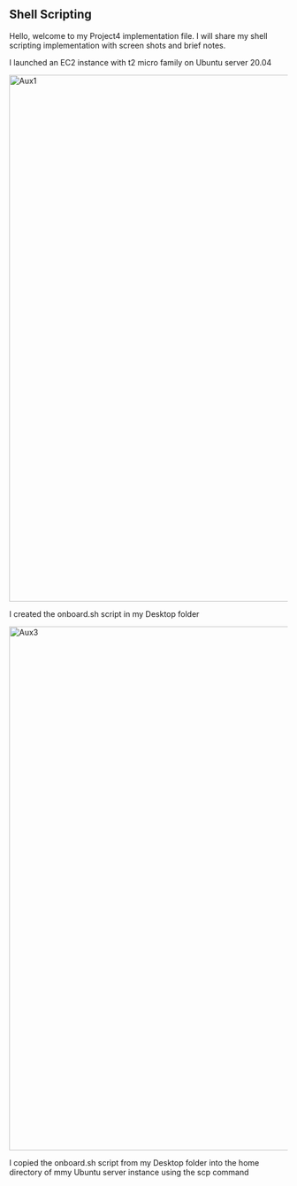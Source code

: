 ## Shell Scripting
Hello, welcome to my Project4 implementation file. I will share my shell scripting implementation with screen shots and brief notes.

I launched an EC2 instance with t2 micro family on Ubuntu server 20.04

<img width="952" alt="Aux1" src="https://user-images.githubusercontent.com/20802925/133850624-33c210a0-d913-46b3-be5f-565ffe120604.PNG">

I created the onboard.sh script in my Desktop folder

<img width="947" alt="Aux3" src="https://user-images.githubusercontent.com/20802925/133853261-09a7742f-2f05-43a8-b052-2c21e9928a08.PNG">

I copied the onboard.sh script from my Desktop folder into the home directory of mmy Ubuntu server instance using the scp command

